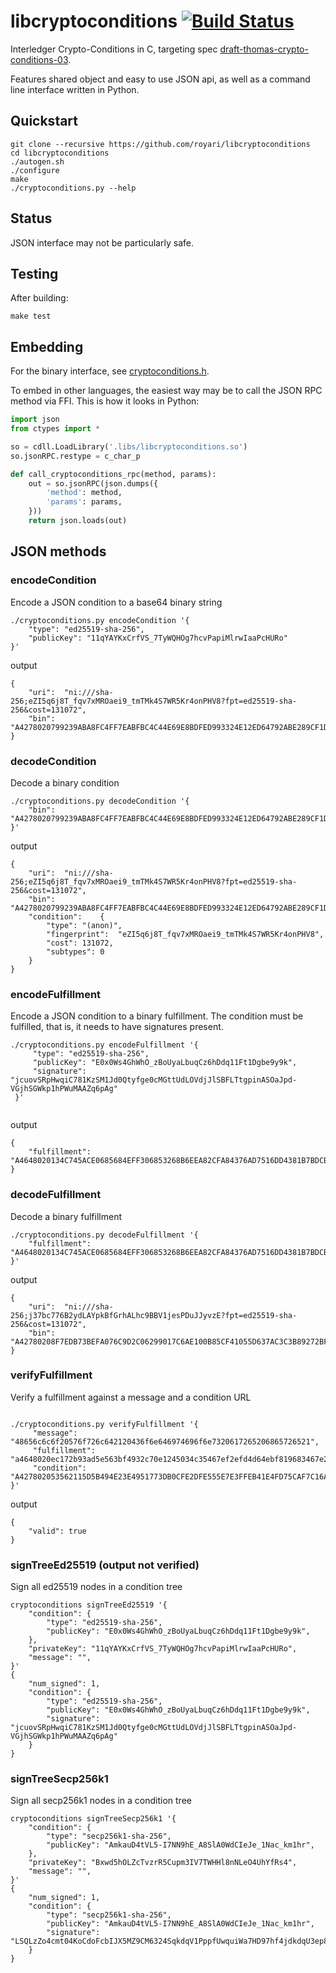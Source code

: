 # libcryptoconditions [![Build Status](https://travis-ci.org/libscott/libcryptoconditions.svg?branch=komodo)](https://travis-ci.org/libscott/libcryptoconditions)

Interledger Crypto-Conditions in C, targeting spec [draft-thomas-crypto-conditions-03](https://tools.ietf.org/html/draft-thomas-crypto-conditions-03).

Features shared object and easy to use JSON api, as well as a command line interface written in Python.

## Quickstart

```shell
git clone --recursive https://github.com/royari/libcryptoconditions
cd libcryptoconditions
./autogen.sh
./configure
make
./cryptoconditions.py --help
```

## Status

JSON interface may not be particularly safe.

## Testing

After building:

`make test`

## Embedding

For the binary interface, see [cryptoconditions.h](./include/cryptoconditions.h).

To embed in other languages, the easiest way may be to call the JSON RPC method via FFI. This is how it looks in Python:

```python
import json
from ctypes import *

so = cdll.LoadLibrary('.libs/libcryptoconditions.so')
so.jsonRPC.restype = c_char_p

def call_cryptoconditions_rpc(method, params):
    out = so.jsonRPC(json.dumps({
        'method': method,
        'params': params,
    }))
    return json.loads(out)
```

## JSON methods

### encodeCondition

Encode a JSON condition to a base64 binary string

```shell
./cryptoconditions.py encodeCondition '{
    "type": "ed25519-sha-256",
    "publicKey": "11qYAYKxCrfVS_7TyWQHOg7hcvPapiMlrwIaaPcHURo"
}'
```
output
```
{
	"uri":	"ni:///sha-256;eZI5q6j8T_fqv7xMROaei9_tmTMk4S7WR5Kr4onPHV8?fpt=ed25519-sha-256&cost=131072",
	"bin":	"A4278020799239ABA8FC4FF7EABFBC4C44E69E8BDFED993324E12ED64792ABE289CF1D5F8103020000"
}
```

### decodeCondition

Decode a binary condition

```shell
./cryptoconditions.py decodeCondition '{
    "bin": "A4278020799239ABA8FC4FF7EABFBC4C44E69E8BDFED993324E12ED64792ABE289CF1D5F8103020000"
}'
```
output
```
{
	"uri":	"ni:///sha-256;eZI5q6j8T_fqv7xMROaei9_tmTMk4S7WR5Kr4onPHV8?fpt=ed25519-sha-256&cost=131072",
	"bin":	"A4278020799239ABA8FC4FF7EABFBC4C44E69E8BDFED993324E12ED64792ABE289CF1D5F8103020000",
	"condition":	{
		"type":	"(anon)",
		"fingerprint":	"eZI5q6j8T_fqv7xMROaei9_tmTMk4S7WR5Kr4onPHV8",
		"cost":	131072,
		"subtypes":	0
	}
}
```

### encodeFulfillment

Encode a JSON condition to a binary fulfillment. The condition must be fulfilled, that is,
it needs to have signatures present.

```shell
./cryptoconditions.py encodeFulfillment '{
     "type": "ed25519-sha-256",
     "publicKey": "E0x0Ws4GhWhO_zBoUyaLbuqCz6hDdq11Ft1Dgbe9y9k",
     "signature": "jcuovSRpHwqiC781KzSM1Jd0Qtyfge0cMGttUdLOVdjJlSBFLTtgpinASOaJpd-VGjhSGWkp1hPWuMAAZq6pAg"
 }'
 
```
output
```
{
    "fulfillment":	"A4648020134C745ACE0685684EFF306853268B6EEA82CFA84376AD7516DD4381B7BDCBD981408DCBA8BD24691F0AA20BBF352B348CD4977442DC9F81ED1C306B6D51D2CE55D8C99520452D3B60A629C048E689A5DF951A3852196929D613D6B8C00066AEA902"
}

```

### decodeFulfillment

Decode a binary fulfillment

```shell
./cryptoconditions.py decodeFulfillment '{
    "fulfillment": "A4648020134C745ACE0685684EFF306853268B6EEA82CFA84376AD7516DD4381B7BDCBD981408DCBA8BD24691F0AA20BBF352B348CD4977442DC9F81ED1C306B6D51D2CE55D8C99520452D3B60A629C048E689A5DF951A3852196929D613D6B8C00066AEA902"
}'
```

output
```
{
    "uri":	"ni:///sha-256;j37bc776B2ydLAYpkBfGrhALhc9BBV1jesPDuJJyvzE?fpt=ed25519-sha-256&cost=131072",
    "bin":	"A42780208F7EDB73BEFA076C9D2C06299017C6AE100B85CF41055D637AC3C3B89272BF318103020000"
}
```

### verifyFulfillment

Verify a fulfillment against a message and a condition URL

```shell

./cryptoconditions.py verifyFulfillment '{
     "message": "48656c6c6f20576f726c642120436f6e646974696f6e7320617265206865726521",
     "fulfillment": "a4648020ec172b93ad5e563bf4932c70e1245034c35467ef2efd4d64ebf819683467e2bf8140b62291fad9432f8f298b9c4a4895dbe293f6ffda1a68dadf0ccdef5f47a0c7212a5fea3cda97a3f4c03ea9f2e8ac1cec86a51d452127abdba09d1b6f331c070a",
     "condition": "A427802053562115D5B494E23E4951773DB0CFE2DFE555E7E3FFEB41E4FD75CAF7C16A818103020000"
}'

```
output
```
{
    "valid": true
}
```

### signTreeEd25519 (output not verified)

Sign all ed25519 nodes in a condition tree

```shell
cryptoconditions signTreeEd25519 '{
    "condition": {
        "type": "ed25519-sha-256",
        "publicKey": "E0x0Ws4GhWhO_zBoUyaLbuqCz6hDdq11Ft1Dgbe9y9k",
    },
    "privateKey": "11qYAYKxCrfVS_7TyWQHOg7hcvPapiMlrwIaaPcHURo",
    "message": "",
}'
{
    "num_signed": 1,
    "condition": {
        "type": "ed25519-sha-256",
        "publicKey": "E0x0Ws4GhWhO_zBoUyaLbuqCz6hDdq11Ft1Dgbe9y9k",
        "signature": "jcuovSRpHwqiC781KzSM1Jd0Qtyfge0cMGttUdLOVdjJlSBFLTtgpinASOaJpd-VGjhSGWkp1hPWuMAAZq6pAg"
    }
}
```

### signTreeSecp256k1

Sign all secp256k1 nodes in a condition tree

```shell
cryptoconditions signTreeSecp256k1 '{
    "condition": {
        "type": "secp256k1-sha-256",
        "publicKey": "AmkauD4tVL5-I7NN9hE_A8SlA0WdCIeJe_1Nac_km1hr",
    },
    "privateKey": "Bxwd5hOLZcTvzrR5Cupm3IV7TWHHl8nNLeO4UhYfRs4",
    "message": "",
}'
{
    "num_signed": 1,
    "condition": {
        "type": "secp256k1-sha-256",
        "publicKey": "AmkauD4tVL5-I7NN9hE_A8SlA0WdCIeJe_1Nac_km1hr",
        "signature": "LSQLzZo4cmt04KoCdoFcbIJX5MZ9CM6324SqkdqV1PppfUwquiWa7HD97hf4jdkdqU3ep8ZS9AU7zEJoUAl_Gg"
    }
}
```
